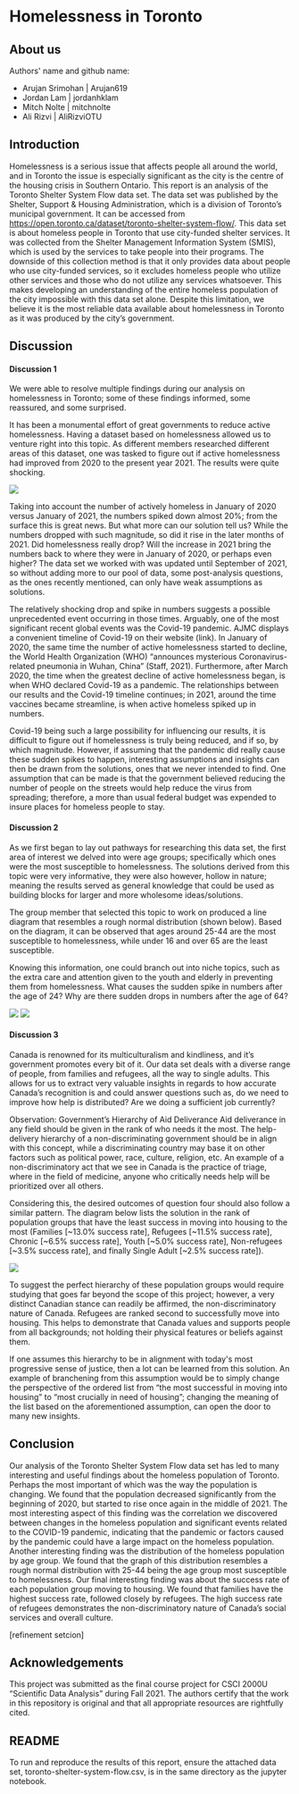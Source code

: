 # Homelessness in Toronto
## About us
Authors' name and github name:

- Arujan Srimohan | Arujan619
- Jordan Lam | jordanhklam
- Mitch Nolte | mitchnolte
- Ali Rizvi | AliRizviOTU

## Introduction
Homelessness is a serious issue that affects people all around the world, and in Toronto the issue is especially significant as the city is the centre of the housing crisis in Southern Ontario. This report is an analysis of the Toronto Shelter System Flow data set. The data set was published by the Shelter, Support & Housing Administration, which is a division of Toronto’s municipal government. It can be accessed from https://open.toronto.ca/dataset/toronto-shelter-system-flow/. This data set is about homeless people in Toronto that use city-funded shelter services. It was collected from the Shelter Management Information System (SMIS), which is used by the services to take people into their programs. The downside of this collection method is that it only provides data about people who use city-funded services, so it excludes homeless people who utilize other services and those who do not utilize any services whatsoever. This makes developing an understanding of the entire homeless population of the city impossible with this data set alone. Despite this limitation, we believe it is the most reliable data available about homelessness in Toronto as it was produced by the city’s government.

## Discussion
#### Discussion 1
We were able to resolve multiple findings during our analysis on homelessness in Toronto; some of these findings informed, some reassured, and some surprised. 

It has been a monumental effort of great governments to reduce active homelessness. Having a dataset based on homelessness allowed us to venture right into this topic. As different members researched different areas of this dataset, one was tasked to figure out if active homelessness had improved from 2020 to the present year 2021. The results were quite shocking. 

![](Visuals/q5graph.png)

Taking into account the number of actively homeless in January of 2020 versus January of 2021, the numbers spiked down almost 20%; from the surface this is great news. But what more can our solution tell us? While the numbers dropped with such magnitude, so did it rise in the later months of 2021. Did homelessness really drop? Will the increase in 2021 bring the numbers back to where they were in January of 2020, or perhaps even higher? The data set we worked with was updated until September of 2021, so without adding more to our pool of data, some post-analysis questions, as the ones recently mentioned, can only have weak assumptions as solutions. 

The relatively shocking drop and spike in numbers suggests a possible unprecedented event occurring in those times. Arguably, one of the most significant recent global events was the Covid-19 pandemic. AJMC displays a convenient timeline of Covid-19 on their website (link). In January of 2020, the same time the number of active homelessness started to decline, the World Health Organization (WHO) “announces mysterious Coronavirus-related pneumonia in Wuhan, China” (Staff, 2021). Furthermore, after March 2020, the time when the greatest decline of active homelessness began, is when WHO declared Covid-19 as a pandemic. The relationships between our results and the Covid-19 timeline continues; in 2021, around the time vaccines became streamline, is when active homeless spiked up in numbers.

Covid-19 being such a large possibility for influencing our results, it is difficult to figure out if homelessness is truly being reduced, and if so, by which magnitude. However, if assuming that the pandemic did really cause these sudden spikes to happen, interesting assumptions and insights can then be drawn from the solutions, ones that we never intended to find. One assumption that can be made is that the government believed reducing the number of people on the streets would help reduce the virus from spreading; therefore, a more than usual federal budget was expended to insure places for homeless people to stay.

#### Discussion 2
As we first began to lay out pathways for researching this data set, the first area of interest we delved into were age groups; specifically which ones were the most susceptible to homelessness. The solutions derived from this topic were very informative, they were also however, hollow in nature; meaning the results served as general knowledge that could be used as building blocks for larger and more wholesome ideas/solutions.

The group member that selected this topic to work on produced a line diagram that resembles a rough normal distribution (shown below). Based on the diagram, it can be observed that ages around 25-44 are the most susceptible to homelessness, while under 16 and over 65 are the least susceptible. 

Knowing this information, one could branch out into niche topics, such as the extra care and attention given to the youth and elderly in preventing them from homelessness. What causes the sudden spike in numbers after the age of 24? Why are there sudden drops in numbers after the age of 64?

![](Visuals/q1graph2.png)
![](Visuals/q1graph1.png)

#### Discussion 3
Canada is renowned for its multiculturalism and kindliness, and it’s government promotes every bit of it. Our data set deals with a diverse range of people, from families and refugees, all the way to single adults. This allows for us to extract very valuable insights in regards to how accurate Canada’s recognition is and could answer questions such as, do we need to improve how help is distributed? Are we doing a sufficient job currently?

Observation: Government’s Hierarchy of Aid Deliverance
Aid deliverance in any field should be given in the rank of who needs it the most. The help-delivery hierarchy of a non-discriminating government should be in align with this concept, while a discriminating country may base it on other factors such as political power, race, culture, religion, etc. An example of a non-discriminatory act that we see in Canada is the practice of triage, where in the field of medicine, anyone who critically needs help will be prioritized over all others.

Considering this, the desired outcomes of question four should also follow a similar pattern. The diagram below lists the solution in the rank of population groups that have the least success in moving into housing to the most (Families [~13.0% success rate], Refugees [~11.5% success rate], Chronic [~6.5% success rate], Youth [~5.0% success rate], Non-refugees [~3.5% success rate], and finally Single Adult [~2.5% success rate]).

![](Visuals/q4dataframe.png)
 
To suggest the perfect hierarchy of these population groups would require studying that goes far beyond the scope of this project; however, a very distinct Canadian stance can readily be affirmed, the non-discriminatory nature of Canada. Refugees are ranked second to successfully move into housing. This helps to demonstrate that Canada values and supports people from all backgrounds; not holding their physical features or beliefs against them.

If one assumes this hierarchy to be in alignment with today's most progressive sense of justice, then a lot can be learned from this solution. An example of branchening from this assumption would be to simply change the perspective of the ordered list from “the most successful in moving into housing” to “most crucially in need of housing”; changing the meaning of the list based on the aforementioned assumption, can open the door to many new insights. 

## Conclusion
Our analysis of the Toronto Shelter System Flow data set has led to many interesting and useful findings about the homeless population of Toronto. Perhaps the most important of which was the way the population is changing. We found that the population decreased significantly from the beginning of 2020, but started to rise once again in the middle of 2021. The most interesting aspect of this finding was the correlation we discovered between changes in the homeless population and significant events related to the COVID-19 pandemic, indicating that the pandemic or factors caused by the pandemic could have a large impact on the homeless population. Another interesting finding was the distribution of the homeless population by age group. We found that the graph of this distribution resembles a rough normal distribution with 25-44 being the age group most susceptible to homelessness. Our final interesting finding was about the success rate of each population group moving to housing. We found that families have the highest success rate, followed closely by refugees. The high success rate of refugees demonstrates the non-discriminatory nature of Canada’s social services and overall culture.

[refinement setcion]

## Acknowledgements
This project was submitted as the final course project for CSCI 2000U “Scientific Data Analysis” during Fall 2021. The authors certify that the work in this repository is original and that all appropriate resources are rightfully cited.

## README
To run and reproduce the results of this report, ensure the attached data set, toronto-shelter-system-flow.csv, is in the same directory as the jupyter notebook.
